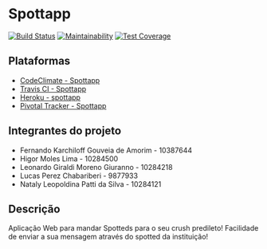 # Spottapp

[![Build Status](https://travis-ci.com/leogiraldimg/Spottapp.svg?branch=master)](https://travis-ci.com/leogiraldimg/Spottapp)
[![Maintainability](https://api.codeclimate.com/v1/badges/a99a88d28ad37a79dbf6/maintainability)](https://codeclimate.com/github/leogiraldimg/Spottapp/)
[![Test Coverage](https://api.codeclimate.com/v1/badges/a99a88d28ad37a79dbf6/test_coverage)](https://codeclimate.com/github/leogiraldimg/Spottapp/)

## Plataformas

* [CodeClimate - Spottapp](https://codeclimate.com/github/leogiraldimg/Spottapp)
* [Travis CI - Spottapp](https://www.travis-ci.com/leogiraldimg/Spottapp)
* [Heroku - spottapp](https://spottappv1.herokuapp.com/)
* [Pivotal Tracker - Spottapp](https://www.pivotaltracker.com/projects/2384216)

## Integrantes do projeto

* Fernando Karchiloff Gouveia de Amorim - 10387644
* Higor Moles Lima - 10284500
* Leonardo Giraldi Moreno Giuranno - 10284218
* Lucas Perez Chabariberi - 9877933
* Nataly Leopoldina Patti da Silva - 10284121

## Descrição

Aplicação Web para mandar Spotteds para o seu crush predileto! Facilidade de enviar a sua mensagem através do spotted da instituição!
